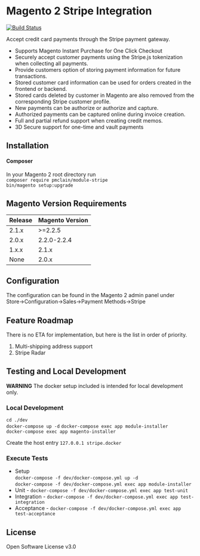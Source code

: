 # Magento 2 Stripe Integration
[![Build Status](https://travis-ci.org/pmclain/module-stripe.svg?branch=master)](https://travis-ci.org/pmclain/module-stripe)  

Accept credit card payments through the Stripe payment gateway.

* Supports Magento Instant Purchase for One Click Checkout
* Securely accept customer payments using the Stripe.js tokenization when
collecting all payments.
* Provide customers option of storing payment information for future 
transactions.
* Stored customer card information can be used for orders created in the
frontend or backend.
* Stored cards deleted by customer in Magento are also removed from the
corresponding Stripe customer profile.
* New payments can be authorize or authorize and capture.
* Authorized payments can be captured online during invoice creation.
* Full and partial refund support when creating credit memos.
* 3D Secure support for one-time and vault payments

## Installation
#### Composer
In your Magento 2 root directory run  
`composer require pmclain/module-stripe`  
`bin/magento setup:upgrade`  

## Magento Version Requirements
| Release | Magento Version |
| ------- | --------------- |
| 2.1.x   | >=2.2.5         |
| 2.0.x   | 2.2.0-2.2.4     |
| 1.x.x   | 2.1.x           |
| None    | 2.0.x           |

## Configuration
The configuration can be found in the Magento 2 admin panel under  
Store->Configuration->Sales->Payment Methods->Stripe

## Feature Roadmap
There is no ETA for implementation, but here is the list in order of priority.
1. Multi-shipping address support
2. Stripe Radar

## Testing and Local Development
**WARNING**
The docker setup included is intended for local development only.

### Local Development
`cd ./dev`  
`docker-compose up -d` 
`docker-compose exec app module-installer`  
`docker-compose exec app magento-installer`

Create the host entry `127.0.0.1 stripe.docker`

### Execute Tests
 * Setup  
    `docker-compose -f dev/docker-compose.yml up -d`  
    `docker-compose -f dev/docker-compose.yml exec app module-installer`  
 * Unit - `docker-compose -f dev/docker-compose.yml exec app test-unit`
 * Integration - `docker-compose -f dev/docker-compose.yml exec app test-integration`
 * Acceptance - `docker-compose -f dev/docker-compose.yml exec app test-acceptance`

## License
Open Software License v3.0
